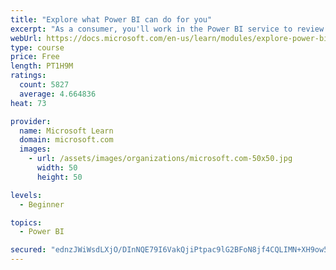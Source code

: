 ```yaml
---
title: "Explore what Power BI can do for you"
excerpt: "As a consumer, you'll work in the Power BI service to review and interact with content that has been shared with you. This module provides the foundational information that you need to work effectively in the Power BI service."
webUrl: https://docs.microsoft.com/en-us/learn/modules/explore-power-bi-service/
type: course
price: Free
length: PT1H9M
ratings:
  count: 5827
  average: 4.664836
heat: 73

provider:
  name: Microsoft Learn
  domain: microsoft.com
  images:
    - url: /assets/images/organizations/microsoft.com-50x50.jpg
      width: 50
      height: 50

levels:
  - Beginner

topics:
  - Power BI

secured: "ednzJWiWsdLXjO/DInNQE79I6VakQjiPtpac9lG2BFoN8jf4CQLIMN+XH9ow5Os0SY7EjEtL4Hig/XfIeVNPzE7IJunISwpSJtiu4jacNXcqmBLA1SJx/ByXMofpJASeuFC4pPmR2+FQTGbfmArUEmTOICk/obSuy1T7D22z5EysBCYqgeTPI2lZjzCPm/XamINZEWAw0jPhwV5R5pT1mzSanbx4NLuna5bIgs6a4zwQ/2KY9x9F4hu3/h04sJOAVSY9gVMIECJ/ZhhULEDkE4wYX896afraGVpKE2OAVAz3iPAWU0mPY64tlDMhje1ZZ7ftbH6GJ8U68s0ty6YoS6Ai8KEwhKtqMQzDMSbwKvZslYt7fXg/FiTepQN1lial571svclspYe83Ulxm0uy/w==;StgQCG4bTYdMdLdElxzIHw=="
---
```



